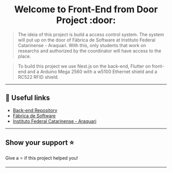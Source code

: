 <h1 align="center">Welcome to Front-End from Door Project :door:</h1>

> The ideia of this project is build a access control system. The system will put up on the door of Fábrica de Software at Instituto Federal Catarinense - Araquari. With this, only students that work on researchs and authorized by the coordinator will have access to the place.

> To build this project we use Nest.js on the back-end, Flutter on front-end and a Arduino Mega 2560 with a w5100 Ethernet shield and a RC522 RFID shield.

***


## :link: Useful links
- [Back-end Repository](https://github.com/JJMoraes/door-backend)
- [Fábrica de Software](https://fabricadesoftware.ifc.edu.br)
- [Instituto Federal Catarinense - Araquari](https://araquari.ifc.edu.br)
***

## Show your support ⭐️

Give a ⭐️ if this project helped you!
***